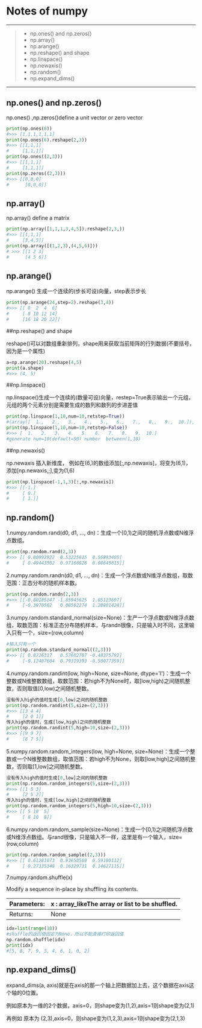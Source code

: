 # Notes of numpy

---

> * np.ones() and np.zeros()
> * np.array()
> * np.arange()
> * np.reshape() and shape
> * np.linspace()
> * np.newaxis()
> * np.random()
> * np.expand_dims()

---

##  np.ones() and np.zeros()

np.ones() ,np.zeros()define a unit vector or zero vector

```python
print(np.ones(6))
#>>> [1,1,1,1,1,1]
print(np.ones(6).reshape(2,3))
#>>> [[1,1,1]
#     [1,1,1]]
print(np.ones((2,3)))
#>>> [[1,1,1]
#     [1,1,1]]
print(np.zeros((2,3)))
#>>> [[0,0,0]
#      [0,0,0]]
```

## np.array()

np.array() define a matrix

```python
print(np.array([1,1,1,3,4,5]).reshape(2,3,))
#>>> [[1,1,1]
#     [3,4,5]]
print(np.array([(1,2,3),(4,5,6)]))
# >>> [[1 2 3]
#      [4 5 6]]
```

## np.arange()

np.arange() 生成一个连续的(步长可设)向量，step表示步长

 ```python
print(np.arange(24,step=2).reshape(3,4))
#>>> [[ 0  2  4  6]
#     [ 8 10 12 14]
#     [16 18 20 22]]
 ```

##np.reshape() and shape

reshape()可以对数组重新排列，shape用来获取当前矩阵的行列数据(不要括号，因为是一个属性)

```python
a=np.arange(20).reshape(4,5)
print(a.shape)
#>>> (4, 5)
```

##np.linspace()

np.linspace()生成一个连续的(数量可设)向量，restep=True表示输出一个元组，元组的两个元素分别是需要生成的数列和数列的步进差值

```python
print(np.linspace(1,10,num=10,retstep=True))
#(array([  1.,   2.,   3.,   4.,   5.,   6.,   7.,   8.,   9.,  10.]), 1.0)
print(np.linspace(1,10,num=10,retstep=False))
#>>> [  1.   2.   3.   4.   5.   6.   7.   8.   9.  10.]
#generate num=10(default=50) number  between(1,10)
```

##np.newaxis()

np.newaxis   插入新维度， 例如在(6,)的数组添加[;,np.newaxis]，将变为(6,1)，添加[np.newaxis,;],变为(1,6)

```python
print(np.linspace(-1,1,3)[:,np.newaxis])
#>>> [[-1.]
#     [ 0.]
#     [ 1.]]
```

## np.random()

1.numpy.random.rand(d0, d1, ..., dn)：生成一个[0,1)之间的随机浮点数或N维浮点数组。

```python
print(np.random.rand(2,3))
#>>> [[ 0.80992922  0.53225615  0.56893405]
#     [ 0.49443502  0.97166826  0.08645615]]
```

2.numpy.random.randn(d0, d1, ..., dn)：生成一个浮点数或N维浮点数组，取数范围：正态分布的随机样本数。

``` python
print(np.random.randn(2,3))
#>>> [[-0.80185247 -1.85945625  1.05123697]
#     [-0.3970562   0.08562274  1.28801424]]
```

3.numpy.random.standard_normal(size=None)：生产一个浮点数或N维浮点数组，取数范围：标准正态分布随机样本，与randn很像，只是输入时不同，这里输入只有一个，size=(row,column)

```python
#输入只有一个
print(np.random.standard_normal((2,3)))
#>>> [[ 0.8726317   0.57602787 -0.48375792]
#     [-0.12407604  0.79319393 -0.50077359]]
```

4.numpy.random.randint(low, high=None, size=None, dtype='l')：生成一个整数或N维整数数组，取数范围：若high不为None时，取[low,high)之间随机整数，否则取值[0,low)之间随机整数。

```python
没有传入high的值时生成[0,low)之间的随机整数
print(np.random.randint(5,size=(2,3)))
#>>> [[3 4 4]
#     [2 0 1]]
传入high的值时，生成[low,high)之间的随机整数
print(np.random.randint(5,high=10,size=(2,3)))
#>>> [[9 9 7]
#     [8 7 5]]
```

5.numpy.random.random_integers(low, high=None, size=None)：生成一个整数或一个N维整数数组，取值范围：若high不为None，则取[low,high]之间随机整数，否则取[1,low]之间随机整数。

```python
没有传入high的值时生成[0,low]之间的随机整数
print(np.random.random_integers(5,size=(2,3)))
#>>> [[1 5 3]
#     [2 5 2]]
传入high的值时，生成[low,high]之间的随机整数
print(np.random.random_integers(5,high=10,size=(2,3)))
#>>> [[ 5 10  5]
#     [ 8 10  8]]
```

6.numpy.random.random_sample(size=None)：生成一个[0,1)之间随机浮点数或N维浮点数组。与rand很像，只是输入不一样，这里是有一个输入，size=(row,column)

```python
print(np.random.random_sample((2,3)))
#>>> [[ 0.61281073  0.93650569  0.59190112]
#     [ 0.27335348  0.16329731  0.14627115]]
```
7.numpy.random.shuffle(x)

Modify a sequence in-place by shuffling its contents.

| Parameters: | **x** : array_likeThe array or list to be shuffled. |
| ----------- | ---------------------------------------- |
| Returns:    | None                                     |

```python
idx=list(range(10))
#shuffle的返回值固定为None，所以不能直接打印返回值
np.random.shuffle(idx)
print(idx)
#[5, 8, 7, 9, 3, 4, 6, 1, 0, 2]
```

## np.expand_dims()

expand_dims(a, axis)就是在axis的那一个轴上把数据加上去，这个数据在axis这个轴的0位置。 

例如原本为一维的2个数据，axis=0，则shape变为(1,2),axis=1则shape变为(2,1) 

再例如 原本为 (2,3),axis=0，则shape变为(1,2,3),axis=1则shape变为(2,1,3)
